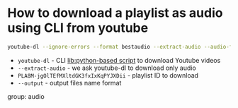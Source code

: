 # How to download a playlist as audio using CLI from youtube

```bash
youtube-dl --ignore-errors --format bestaudio --extract-audio --audio-format mp3 --audio-quality 160K --output "C%(playlist_index)s.%(ext)s" --yes-playlist PLA8M-jgOlTEfMXltdGK3fxIxKqPYJXDii
```

- `youtube-dl` - CLI [lib:python-based script](https://github.com/ytdl-org/youtube-dl/blob/master/README.md#readme) to download Youtube videos
- `--extract-audio` - we ask youtube-dl to download only audio
- `PLA8M-jgOlTEfMXltdGK3fxIxKqPYJXDii` - playlist ID to download
- `--output` - output files name format

group: audio


